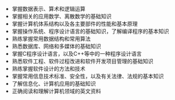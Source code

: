 - 掌握数据表示、算术和逻辑运算
- 掌握相关的应用数学、离散数学的基础知识
- 掌握计算机体系结构以及各主要部件的性能和基本原理
- 掌握操作系统、程序设计语言的基础知识，了解编译程序的基本知识
- 熟练掌握常用数据结构和常用算法
- 熟悉数据库、网络和多媒体的基础知识
- 掌握C程序设计语言，以及C++等中的一种程序设计语言
- 熟悉软件工程、软件过程改进和软件开发项目管理的基础知识
- 熟练掌握软件设计的方法和技术
- 掌握常用信息技术标准、安全性，以及有关法律、法规的基本知识
- 了解信息化、计算机应用的基础知识
- 正确阅读和理解计算机领域的英文资料